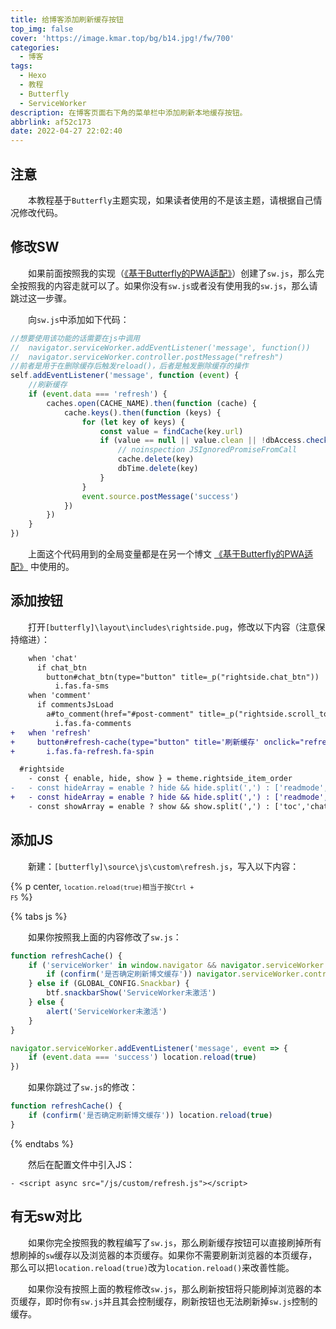 ```yaml
---
title: 给博客添加刷新缓存按钮
top_img: false
cover: 'https://image.kmar.top/bg/b14.jpg!/fw/700'
categories:
  - 博客
tags:
  - Hexo
  - 教程
  - Butterfly
  - ServiceWorker
description: 在博客页面右下角的菜单栏中添加刷新本地缓存按钮。
abbrlink: af52c173
date: 2022-04-27 22:02:40
---
```


## 注意

&emsp;&emsp;本教程基于`Butterfly`主题实现，如果读者使用的不是该主题，请根据自己情况修改代码。

## 修改SW

&emsp;&emsp;如果前面按照我的实现（[《基于Butterfly的PWA适配》](https://kmar.top/posts/94a0f26f/)）创建了`sw.js`，那么完全按照我的内容走就可以了。如果你没有`sw.js`或者没有使用我的`sw.js`，那么请跳过这一步骤。

&emsp;&emsp;向`sw.js`中添加如下代码：

```javascript
//想要使用该功能的话需要在js中调用
//  navigator.serviceWorker.addEventListener('message', function())
//  navigator.serviceWorker.controller.postMessage("refresh")
//前者是用于在删除缓存后触发reload()，后者是触发删除缓存的操作
self.addEventListener('message', function (event) {
    //刷新缓存
    if (event.data === 'refresh') {
        caches.open(CACHE_NAME).then(function (cache) {
            cache.keys().then(function (keys) {
                for (let key of keys) {
                    const value = findCache(key.url)
                    if (value == null || value.clean || !dbAccess.check(key.url)) {
                        // noinspection JSIgnoredPromiseFromCall
                        cache.delete(key)
                        dbTime.delete(key)
                    }
                }
                event.source.postMessage('success')
            })
        })
    }
})
```

&emsp;&emsp;上面这个代码用到的全局变量都是在另一个博文 [《基于Butterfly的PWA适配》](https://kmar.top/posts/94a0f26f/) 中使用的。

## 添加按钮

&emsp;&emsp;打开`[butterfly]\layout\includes\rightside.pug`，修改以下内容（注意保持缩进）：

```diff
    when 'chat'
      if chat_btn
        button#chat_btn(type="button" title=_p("rightside.chat_btn"))
          i.fas.fa-sms
    when 'comment'
      if commentsJsLoad
        a#to_comment(href="#post-comment" title=_p("rightside.scroll_to_comment"))
          i.fas.fa-comments
+   when 'refresh'
+     button#refresh-cache(type="button" title='刷新缓存' onclick="refreshCache()")
+       i.fas.fa-refresh.fa-spin
```

```diff
  #rightside
    - const { enable, hide, show } = theme.rightside_item_order
-   - const hideArray = enable ? hide && hide.split(',') : ['readmode','translate','darkmode','hideAside']
+   - const hideArray = enable ? hide && hide.split(',') : ['readmode','translate','darkmode','hideAside', 'refresh']
    - const showArray = enable ? show && show.split(',') : ['toc','chat','comment']
```

## 添加JS

&emsp;&emsp;新建：`[butterfly]\source\js\custom\refresh.js`，写入以下内容：

{% p center, <small><code>location.reload(true)</code>相当于按<code>Ctrl + F5</code></small> %}

{% tabs js %}

<!-- tab 有sw.js -->

&emsp;&emsp;如果你按照我上面的内容修改了`sw.js`：

```javascript
function refreshCache() {
    if ('serviceWorker' in window.navigator && navigator.serviceWorker.controller) {
        if (confirm('是否确定刷新博文缓存')) navigator.serviceWorker.controller.postMessage("refresh")
    } else if (GLOBAL_CONFIG.Snackbar) {
        btf.snackbarShow('ServiceWorker未激活')
    } else {
        alert('ServiceWorker未激活')
    }
}

navigator.serviceWorker.addEventListener('message', event => {
    if (event.data === 'success') location.reload(true)
})
```

<!-- endtab -->

<!-- tab 无sw.js -->

&emsp;&emsp;如果你跳过了`sw.js`的修改：

```javascript
function refreshCache() {
    if (confirm('是否确定刷新博文缓存')) location.reload(true)
}
```

<!-- endtab -->

{% endtabs %}

&emsp;&emsp;然后在配置文件中引入JS：

```
- <script async src="/js/custom/refresh.js"></script>
```

## 有无sw对比

&emsp;&emsp;如果你完全按照我的教程编写了`sw.js`，那么刷新缓存按钮可以直接刷掉所有想刷掉的`sw`缓存以及浏览器的本页缓存。如果你不需要刷新浏览器的本页缓存，那么可以把`location.reload(true)`改为`location.reload()`来改善性能。

&emsp;&emsp;如果你没有按照上面的教程修改`sw.js`，那么刷新按钮将只能刷掉浏览器的本页缓存，即时你有`sw.js`并且其会控制缓存，刷新按钮也无法刷新掉`sw.js`控制的缓存。